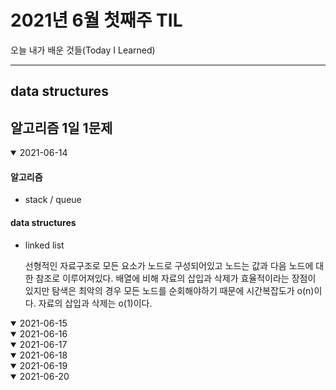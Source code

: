# 2021년 6월 첫째주 TIL
오늘 내가 배운 것들(Today I Learned)

---------------------------------------
## data structures
## 알고리즘 1일 1문제

<details open>
<summary>2021-06-14</summary>

#### 알고리즘

- stack / queue

#### data structures

- linked list

  선형적인 자료구조로 모든 요소가 노드로 구성되어있고 노드는 값과 다음 노드에 대한 참조로 이루어져있다. 배열에 비해 자료의 삽입과 삭제가 효율적이라는 장점이 있지만 탐색은 최악의 경우 모든 노드를 순회해야하기 때문에 시간복잡도가 o(n)이다. 자료의 삽입과 삭제는 o(1)이다. 
</details>

<details open>
<summary>2021-06-15</summary>

</details>

<details open>
<summary>2021-06-16</summary>

</details>

<details open>
<summary>2021-06-17</summary>

</details>

<details open>
<summary>2021-06-18</summary>

</details>

<details open>
<summary>2021-06-19</summary>

</details>

<details open>
<summary>2021-06-20</summary>

</details>
